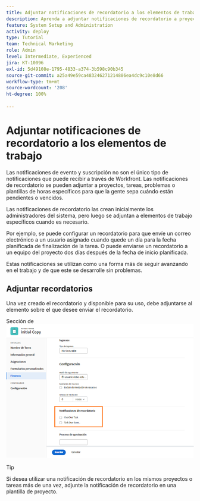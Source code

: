 ```yaml
---
title: Adjuntar notificaciones de recordatorio a los elementos de trabajo
description: Aprenda a adjuntar notificaciones de recordatorio a proyectos, tareas, problemas o plantillas de horas para informar a la gente sobre cuándo el trabajo está pendiente o vencido.
feature: System Setup and Administration
activity: deploy
type: Tutorial
team: Technical Marketing
role: Admin
level: Intermediate, Experienced
jira: KT-10096
exl-id: 5d49108e-1795-4833-a374-3b598c90b345
source-git-commit: a25a49e59ca483246271214886ea4dc9c10e8d66
workflow-type: tm+mt
source-wordcount: '208'
ht-degree: 100%

---
```


# Adjuntar notificaciones de recordatorio a los elementos de trabajo

Las notificaciones de evento y suscripción no son el único tipo de notificaciones que puede recibir a través de Workfront. Las notificaciones de recordatorio se pueden adjuntar a proyectos, tareas, problemas o plantillas de horas específicos para que la gente sepa cuándo están pendientes o vencidos.

Las notificaciones de recordatorio las crean inicialmente los administradores del sistema, pero luego se adjuntan a elementos de trabajo específicos cuando es necesario.

Por ejemplo, se puede configurar un recordatorio para que envíe un correo electrónico a un usuario asignado cuando quede un día para la fecha planificada de finalización de la tarea. O puede enviarse un recordatorio a un equipo del proyecto dos días después de la fecha de inicio planificada.

Estas notificaciones se utilizan como una forma más de seguir avanzando en el trabajo y de que este se desarrolle sin problemas.

## Adjuntar recordatorios

Una vez creado el recordatorio y disponible para su uso, debe adjuntarse al elemento sobre el que desee enviar el recordatorio.

Sección de ![[!UICONTROL Notificación de recordatorio] en la ventana [!UICONTROL Editar tarea] ](assets/admin-fund-user-notifications-17.png)

>[!TIP]
>
>Si desea utilizar una notificación de recordatorio en los mismos proyectos o tareas más de una vez, adjunte la notificación de recordatorio en una plantilla de proyecto.

<!---
learn more URLs
 Attach a reminder notification to an object
Automatic reminders vs. reminder notifications
--->
